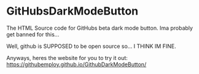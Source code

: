 # GitHubsDarkModeButton
The HTML Source code for GitHubs beta dark mode button. Ima probably get banned for this...

Well, github is SUPPOSED to be open source so... I THINK IM FINE.

Anyways, heres the website for you to try it out: https://githubemploy.github.io/GithubDarkModeButton/
